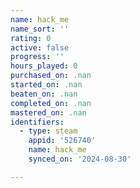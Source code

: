 ```yaml
---
name: hack_me
name_sort: ''
rating: 0
active: false
progress: ''
hours_played: 0
purchased_on: .nan
started_on: .nan
beaten_on: .nan
completed_on: .nan
mastered_on: .nan
identifiers:
  - type: steam
    appid: '526740'
    name: hack_me
    synced_on: '2024-08-30'

---
```

